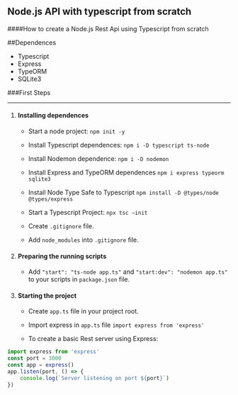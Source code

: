 ## Node.js API with typescript from scratch
####How to create a Node.js Rest Api using Typescript from scratch

##Dependences
- Typescript
- Express
- TypeORM
- SQLite3

###First Steps

------------

1.  #### Installing dependences

	- Start a node project: `npm init -y`

	- Install Typescript dependences: `npm i -D typescript ts-node`

	- Install Nodemon dependence: `npm i -D nodemon`

	- Install Express and TypeORM dependences `npm i express typeorm sqlite3`

	- Install Node Type Safe to Typescript  `npm install -D @types/node @types/express`

	- Start a Typescript Project: `npx tsc –init`

	- Create `.gitignore` file.

	- Add `node_modules` into `.gitignore` file.

2. #### Preparing the running scripts
	- Add `"start": "ts-node app.ts"` and `"start:dev": "nodemon app.ts"` to your scripts in `package.json` file.

3. #### Starting the project

	- Create `app.ts` file in your project root.

	- Import express in `app.ts` file `import express from 'express'`

	- To create a basic Rest server using Express:
```javascript
import express from 'express'
const port = 3000
const app = express()
app.listen(port, () => {
    console.log(`Server listening on port ${port}`)
})
```

